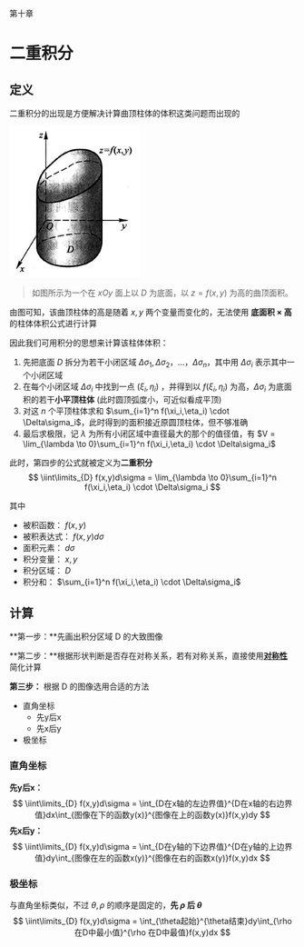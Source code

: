 第十章

# 二重积分

## 定义

二重积分的出现是方便解决计算曲顶柱体的体积这类问题而出现的

<img src="../assets/images/image-20200819142128187.png" alt="image-20200819142128187"  />

>  如图所示为一个在 $xOy$ 面上以 $D$ 为底面，以 $z=f(x,y)$ 为高的曲顶面积。

由图可知，该曲顶柱体的高是随着 $x,y$ 两个变量而变化的，无法使用 **底面积 × 高** 的柱体体积公式进行计算

因此我们可用积分的思想来计算该柱体体积：

1. 先把底面 $D$ 拆分为若干小闭区域 $\Delta\sigma_1,\Delta\sigma_2，\dots，\Delta\sigma_n$，其中用 $\Delta\sigma_i$ 表示其中一个小闭区域
2. 在每个小闭区域 $\Delta\sigma_i$ 中找到一点 $(\xi_i,\eta_i)$ ，并得到以 $f(\xi_i,\eta_i)$ 为高，$\Delta\sigma_i$ 为底面积的若干**小平顶柱体** (此时圆顶弧度小，可近似看成平顶)
3. 对这 $n$ 个平顶柱体求和 $\sum_{i=1}^n f(\xi_i,\eta_i) \cdot \Delta\sigma_i$，此时得到的面积接近原圆顶柱体，但不够准确
4. 最后求极限，记 $\lambda$ 为所有小闭区域中直径最大的那个的值径值，有 $V = \lim_{\lambda \to 0}\sum_{i=1}^n f(\xi_i,\eta_i) \cdot \Delta\sigma_i$



此时，第四步的公式就被定义为**二重积分**
$$
\iint\limits_{D} f(x,y)d\sigma = \lim_{\lambda \to 0}\sum_{i=1}^n f(\xi_i,\eta_i) \cdot \Delta\sigma_i
$$

其中

- 被积函数： $f(x,y)$
- 被积表达式： $f(x,y)d\sigma$
- 面积元素： $d\sigma$
- 积分变量： $x,y$
- 积分区域： $D$
- 积分和： $\sum_{i=1}^n f(\xi_i,\eta_i) \cdot \Delta\sigma_i$



## 计算

**第一步：**先画出积分区域 D 的大致图像

**第二步：**根据形状判断是否存在对称关系，若有对称关系，直接使用[**对称性**](第十章-多重积分的定义和性质.md#多重积分性质)简化计算

**第三步：** 根据 D 的图像选用合适的方法

- 直角坐标
  - 先y后x
  - 先x后y
- 极坐标



### 直角坐标

**先y后x：**
$$
\iint\limits_{D} f(x,y)d\sigma = \int_{D在x轴的左边界值}^{D在x轴的右边界值}dx\int_{图像在下的函数y(x)}^{图像在上的函数y(x)}f(x,y)dy
$$
**先x后y：**
$$
\iint\limits_{D} f(x,y)d\sigma = \int_{D在y轴的下边界值}^{D在y轴的上边界值}dy\int_{图像在左的函数x(y)}^{图像在右的函数x(y)}f(x,y)dx
$$


### 极坐标

与直角坐标类似，不过 $\theta,\rho$ 的顺序是固定的，**先 $\rho$ 后 $\theta$**
$$
\iint\limits_{D} f(x,y)d\sigma = \int_{\theta起始}^{\theta结束}dy\int_{\rho 在D中最小值}^{\rho 在D中最值}f(x,y)dx
$$
